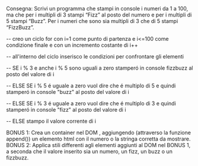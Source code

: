 Consegna:
Scrivi un programma che stampi in console i numeri da 1 a 100, ma che per i multipli di 3 stampi “Fizz” al posto del numero e per i multipli di 5 stampi “Buzz”. Per i numeri che sono sia multipli di 3 che di 5 stampi “FizzBuzz”.

-- creo un ciclo for con i=1 come punto di partenza e i<=100 come condizione finale e con un incremento costante di i++

-- all'interno del ciclo inserisco le condizioni per confrontare gli elementi

-- SE i % 3 e anche i % 5 sono uguali a zero stamperó in console fizzbuzz al posto del valore di i

-- ELSE SE i % 5 é uguale a zero vuol dire che é multiplo di 5 e quindi stamperó in console "buzz" al posto del valore di i

-- ELSE SE i % 3 é uguale a zero vuol dire che é multiplo di 3 e quindi stamperó in console "fizz" al posto del valore di i

-- ELSE stampo il valore corrente di i


BONUS 1:
Crea un container nel DOM , aggiungendo (attraverso la funzione append()) un elemento html con il numero o la stringa corretta da mostrare.
BONUS 2:
Applica stili differenti agli elementi aggiunti al DOM nel BONUS 1, a seconda che il valore inserito sia un numero, un fizz, un buzz o un fizzbuzz.

